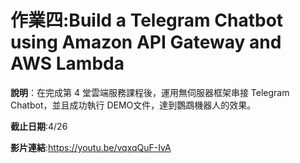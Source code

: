 # 作業四:Build a Telegram Chatbot using Amazon API Gateway and AWS Lambda

**說明**：在完成第 4 堂雲端服務課程後，運用無伺服器框架串接 Telegram Chatbot，並且成功執行 DEMO文件，達到鸚鵡機器人的效果。

**截止日期**:4/26

**影片連結**:https://youtu.be/vqxqQuF-IvA
